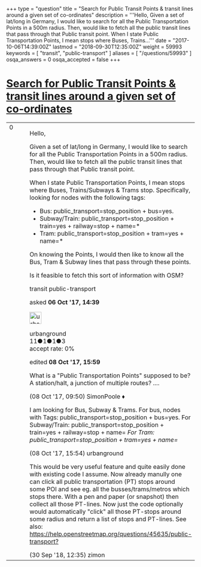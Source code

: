 +++
type = "question"
title = "Search for Public Transit Points &amp; transit lines around a given set of co-ordinates"
description = '''Hello, Given a set of lat/long in Germany, I would like to search for all the Public Transportation Points in a 500m radius. Then, would like to fetch all the public transit lines that pass through that Public transit point. When I state Public Transportation Points, I mean stops where Buses, Trains...'''
date = "2017-10-06T14:39:00Z"
lastmod = "2018-09-30T12:35:00Z"
weight = 59993
keywords = [ "transit", "public-transport" ]
aliases = [ "/questions/59993" ]
osqa_answers = 0
osqa_accepted = false
+++

<div class="headNormal">

# [Search for Public Transit Points & transit lines around a given set of co-ordinates](/questions/59993/search-for-public-transit-points-transit-lines-around-a-given-set-of-co-ordinates)

</div>

<div id="main-body">

<div id="askform">

<table id="question-table" style="width:100%;">
<colgroup>
<col style="width: 50%" />
<col style="width: 50%" />
</colgroup>
<tbody>
<tr>
<td style="width: 30px; vertical-align: top"><div class="vote-buttons">
<span id="post-59993-upvote" class="ajax-command post-vote up" rel="nofollow" title="I like this post (click again to cancel)"> </span>
<div id="post-59993-score" class="post-score" title="current number of votes">
0
</div>
<span id="post-59993-downvote" class="ajax-command post-vote down" rel="nofollow" title="I dont like this post (click again to cancel)"> </span> <span id="favorite-mark" class="ajax-command favorite-mark" rel="nofollow" title="mark/unmark this question as favorite (click again to cancel)"> </span>
<div id="favorite-count" class="favorite-count">
&#10;</div>
</div></td>
<td><div id="item-right">
<div class="question-body">
<p>Hello,</p>
<p>Given a set of lat/long in Germany, I would like to search for all the Public Transportation Points in a 500m radius. Then, would like to fetch all the public transit lines that pass through that Public transit point.</p>
<p>When I state Public Transportation Points, I mean stops where Buses, Trains/Subways &amp; Trams stop. Specifically, looking for nodes with the following tags:</p>
<ul>
<li>Bus: public_transport=stop_position + bus=yes.</li>
<li>Subway/Train: public_transport=stop_position + train=yes + railway=stop + name=*</li>
<li>Tram: public_transport=stop_position + tram=yes + name=*</li>
</ul>
<p>On knowing the Points, I would then like to know all the Bus, Tram &amp; Subway lines that pass through these points.</p>
<p>Is it feasible to fetch this sort of information with OSM?</p>
</div>
<div id="question-tags" class="tags-container tags">
<span class="post-tag tag-link-transit" rel="tag" title="see questions tagged &#39;transit&#39;">transit</span> <span class="post-tag tag-link-public-transport" rel="tag" title="see questions tagged &#39;public-transport&#39;">public-transport</span>
</div>
<div id="question-controls" class="post-controls">
&#10;</div>
<div class="post-update-info-container">
<div class="post-update-info post-update-info-user">
<p>asked <strong>06 Oct '17, 14:39</strong></p>
<img src="https://secure.gravatar.com/avatar/23e8dfc00665c15d1992486c171921db?s=32&amp;d=identicon&amp;r=g" class="gravatar" width="32" height="32" alt="urbanground&#39;s gravatar image" />
<p><span>urbanground</span><br />
<span class="score" title="11 reputation points">11</span><span title="1 badges"><span class="badge1">●</span><span class="badgecount">1</span></span><span title="1 badges"><span class="silver">●</span><span class="badgecount">1</span></span><span title="3 badges"><span class="bronze">●</span><span class="badgecount">3</span></span><br />
<span class="accept_rate" title="Rate of the user&#39;s accepted answers">accept rate:</span> <span title="urbanground has no accepted answers">0%</span></p>
</div>
<div class="post-update-info post-update-info-edited">
<p><span> edited <strong>08 Oct '17, 15:59</strong> </span></p>
</div>
</div>
<div id="comments-container-59993" class="comments-container">
<span id="60007"></span>
<div id="comment-60007" class="comment">
<div id="post-60007-score" class="comment-score">
&#10;</div>
<div class="comment-text">
<p>What is a "Public Transportation Points" supposed to be? A station/halt, a junction of multiple routes? ....</p>
</div>
<div id="comment-60007-info" class="comment-info">
<span class="comment-age">(08 Oct '17, 09:50)</span> <span class="comment-user userinfo">SimonPoole ♦</span>
</div>
</div>
<span id="60013"></span>
<div id="comment-60013" class="comment">
<div id="post-60013-score" class="comment-score">
&#10;</div>
<div class="comment-text">
<p>I am looking for Bus, Subway &amp; Trams. For bus, nodes with Tags: public_transport=stop_position + bus=yes. For Subway/Train: public_transport=stop_position + train=yes + railway=stop + name= <em>For Tram: public_transport=stop_position + tram=yes + name=</em></p>
</div>
<div id="comment-60013-info" class="comment-info">
<span class="comment-age">(08 Oct '17, 15:54)</span> <span class="comment-user userinfo">urbanground</span>
</div>
</div>
<span id="66102"></span>
<div id="comment-66102" class="comment">
<div id="post-66102-score" class="comment-score">
&#10;</div>
<div class="comment-text">
<p>This would be very useful feature and quite easily done with existing code I assume. Now already manully one can click all public transportation (PT) stops around some POI and see eg. all the busses/trams/metros which stops there. With a pen and paper (or snapshot) then collect all those PT-lines. Now just the code optionally would automatically "click" all those PT-stops around some radius and return a list of stops and PT-lines. See also: <a href="/questions/45635/public-transport?">https://help.openstreetmap.org/questions/45635/public-transport?</a></p>
</div>
<div id="comment-66102-info" class="comment-info">
<span class="comment-age">(30 Sep '18, 12:35)</span> <span class="comment-user userinfo">zimon</span>
</div>
</div>
</div>
<div id="comment-tools-59993" class="comment-tools">
&#10;</div>
<div class="clear">
&#10;</div>
<div id="comment-59993-form-container" class="comment-form-container">
&#10;</div>
<div class="clear">
&#10;</div>
</div></td>
</tr>
</tbody>
</table>

</div>

</div>

